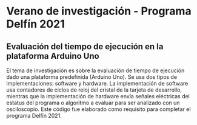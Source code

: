 # Verano de investigación - Programa Delfín 2021
## Evaluación del tiempo de ejecución en la plataforma Arduino Uno
El tema de investigación es sobre la evaluación de tiempo de ejecución dado una plataforma predefinida (Arduino Uno). Se usa dos tipos de implementaciones: software y hardware. La implementación de software usa contadores de ciclos de reloj del cristal de la tarjeta de desarrollo, mientras que la implementación de hardware envía señales eléctricas del estatus del programa o algoritmo a evaluar para ser analizado con un osciloscopio. Este código fue elaborado como requisito para completar el programa Delfín 2021.
